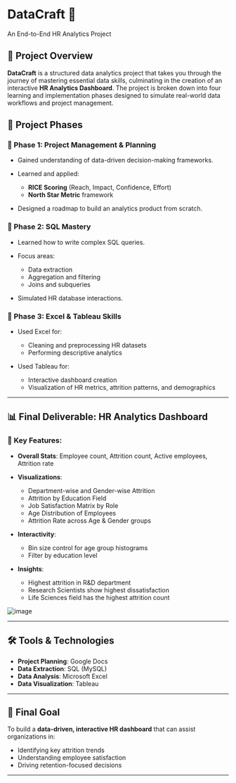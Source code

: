 # DataCraft 🚀

An End-to-End HR Analytics Project

## 📌 Project Overview

**DataCraft** is a structured data analytics project that takes you through the journey of mastering essential data skills, culminating in the creation of an interactive **HR Analytics Dashboard**. The project is broken down into four learning and implementation phases designed to simulate real-world data workflows and project management.


## 🧩 Project Phases

### 📍 Phase 1: Project Management & Planning

* Gained understanding of data-driven decision-making frameworks.
* Learned and applied:

  * **RICE Scoring** (Reach, Impact, Confidence, Effort)
  * **North Star Metric** framework
* Designed a roadmap to build an analytics product from scratch.

### 📍 Phase 2: SQL Mastery

* Learned how to write complex SQL queries.
* Focus areas:

  * Data extraction
  * Aggregation and filtering
  * Joins and subqueries
* Simulated HR database interactions.

### 📍 Phase 3: Excel & Tableau Skills

* Used Excel for:

  * Cleaning and preprocessing HR datasets
  * Performing descriptive analytics
* Used Tableau for:

  * Interactive dashboard creation
  * Visualization of HR metrics, attrition patterns, and demographics

---

## 📊 Final Deliverable: HR Analytics Dashboard

### 🔎 Key Features:

* **Overall Stats**: Employee count, Attrition count, Active employees, Attrition rate
* **Visualizations**:

  * Department-wise and Gender-wise Attrition
  * Attrition by Education Field
  * Job Satisfaction Matrix by Role
  * Age Distribution of Employees
  * Attrition Rate across Age & Gender groups
* **Interactivity**:

  * Bin size control for age group histograms
  * Filter by education level
* **Insights**:

  * Highest attrition in R\&D department
  * Research Scientists show highest dissatisfaction
  * Life Sciences field has the highest attrition count

![image](https://github.com/user-attachments/assets/f455abfa-01cd-4060-aa64-9c8db28d0ebb)


---

## 🛠️ Tools & Technologies

* **Project Planning**: Google Docs
* **Data Extraction**: SQL (MySQL)
* **Data Analysis**: Microsoft Excel
* **Data Visualization**: Tableau

---

## 🎯 Final Goal

To build a **data-driven, interactive HR dashboard** that can assist organizations in:

* Identifying key attrition trends
* Understanding employee satisfaction
* Driving retention-focused decisions

---
